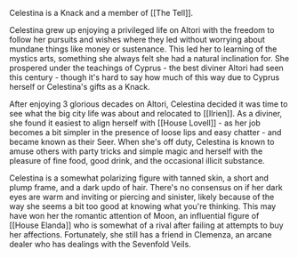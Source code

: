 Celestina is a Knack and a member of [[The Tell]]. 

Celestina grew up enjoying a privileged life on Altori with the freedom to follow her pursuits and wishes where they led without worrying about mundane things like money or sustenance. This led her to learning of the mystics arts, something she always felt she had a natural inclination for. She prospered under the teachings of Cyprus - the best diviner Altori had seen this century - though it's hard to say how much of this way due to Cyprus herself or Celestina's gifts as a Knack. 

After enjoying 3 glorious decades on Altori, Celestina decided it was time to see what the big city life was about and relocated to [[Ilrien]]. As a diviner, she found it easiest to align herself with [[House Lovell]] - as her job becomes a bit simpler in the presence of loose lips and easy chatter - and became known as their Seer. When she's off duty, Celestina is known to amuse others with party tricks and simple magic and herself with the pleasure of fine food, good drink, and the occasional illicit substance. 

Celestina is a somewhat polarizing figure with tanned skin, a short and plump frame, and a dark updo of hair. There's no consensus on if her dark eyes are warm and inviting or piercing and sinister, likely because of the way she seems a bit too good at knowing what you're thinking. This may have won her the romantic attention of Moon, an influential figure of [[House Elanda]] who is somewhat of a rival after failing at attempts to buy her affections. Fortunately, she still has a friend in Clemenza, an arcane dealer who has dealings with the Sevenfold Veils.